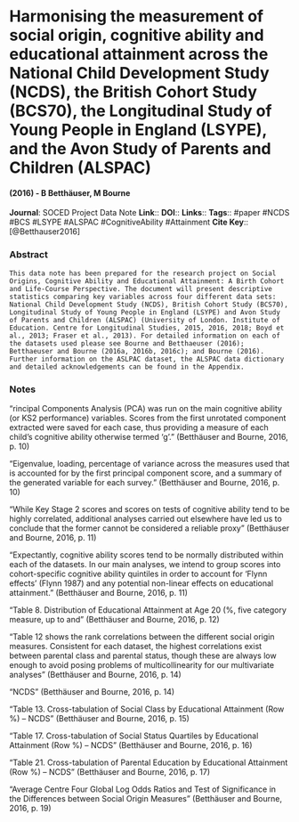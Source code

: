 # Harmonising the measurement of social origin, cognitive ability and educational attainment across the National Child Development Study (NCDS), the British Cohort Study (BCS70), the Longitudinal Study of Young People in England (LSYPE), and the Avon Study of Parents and Children (ALSPAC)
#### (2016) - B Betthäuser, M Bourne
**Journal**: SOCED Project Data Note
**Link**:: 
**DOI**:: 
**Links**:: 
**Tags**:: #paper #NCDS #BCS #LSYPE #ALSPAC #CognitiveAbility #Attainment 
**Cite Key**:: [@Betthauser2016]

### Abstract

```
This data note has been prepared for the research project on Social Origins, Cognitive Ability and Educational Attainment: A Birth Cohort and Life-Course Perspective. The document will present descriptive statistics comparing key variables across four different data sets: National Child Development Study (NCDS), British Cohort Study (BCS70), Longitudinal Study of Young People in England (LSYPE) and Avon Study of Parents and Children (ALSPAC) (University of London. Institute of Education. Centre for Longitudinal Studies, 2015, 2016, 2018; Boyd et al., 2013; Fraser et al., 2013). For detailed information on each of the datasets used please see Bourne and Betthaeuser (2016); Betthaeuser and Bourne (2016a, 2016b, 2016c); and Bourne (2016). Further information on the ASLPAC dataset, the ALSPAC data dictionary and detailed acknowledgements can be found in the Appendix.
```

### Notes

“rincipal Components Analysis (PCA) was run on the main cognitive ability (or KS2 performance) variables. Scores from the first unrotated component extracted were saved for each case, thus providing a measure of each child’s cognitive ability otherwise termed ‘g’.” (Betthäuser and Bourne, 2016, p. 10)

“Eigenvalue, loading, percentage of variance across the measures used that is accounted for by the first principal component score, and a summary of the generated variable for each survey.” (Betthäuser and Bourne, 2016, p. 10)

“While Key Stage 2 scores and scores on tests of cognitive ability tend to be highly correlated, additional analyses carried out elsewhere have led us to conclude that the former cannot be considered a reliable proxy” (Betthäuser and Bourne, 2016, p. 11)

“Expectantly, cognitive ability scores tend to be normally distributed within each of the datasets. In our main analyses, we intend to group scores into cohort-specific cognitive ability quintiles in order to account for ‘Flynn effects’ (Flynn 1987) and any potential non-linear effects on educational attainment.” (Betthäuser and Bourne, 2016, p. 11)

“Table 8. Distribution of Educational Attainment at Age 20 (%, five category measure, up to and” (Betthäuser and Bourne, 2016, p. 12)

“Table 12 shows the rank correlations between the different social origin measures. Consistent for each dataset, the highest correlations exist between parental class and parental status, though these are always low enough to avoid posing problems of multicollinearity for our multivariate analyses” (Betthäuser and Bourne, 2016, p. 14)

“NCDS” (Betthäuser and Bourne, 2016, p. 14)

“Table 13. Cross-tabulation of Social Class by Educational Attainment (Row %) – NCDS” (Betthäuser and Bourne, 2016, p. 15)

“Table 17. Cross-tabulation of Social Status Quartiles by Educational Attainment (Row %) – NCDS” (Betthäuser and Bourne, 2016, p. 16)

“Table 21. Cross-tabulation of Parental Education by Educational Attainment (Row %) – NCDS” (Betthäuser and Bourne, 2016, p. 17)

“Average Centre Four Global Log Odds Ratios and Test of Significance in the Differences between Social Origin Measures” (Betthäuser and Bourne, 2016, p. 19)